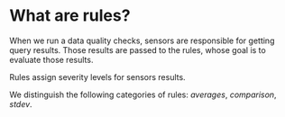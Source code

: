 # What are rules?
When we run a data quality checks, sensors are responsible for getting query results. Those
results are passed to the rules, whose goal is to evaluate those results.

Rules assign severity levels for sensors results.


We distinguish the following categories of rules: _averages_, _comparison_, _stdev_.
